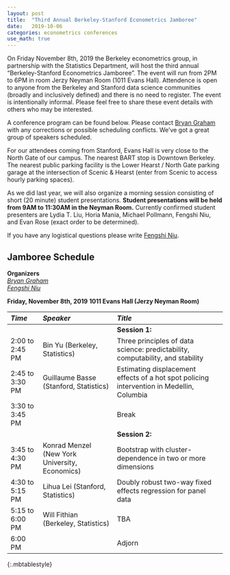 ```yaml
---
layout: post
title:  "Third Annual Berkeley-Stanford Econometrics Jamboree"
date:   2019-10-06
categories: econometrics conferences
use_math: true
---
```

On Friday November 8th, 2019 the Berkeley econometrics group, in partnership with the Statistics Department, will host the third annual “Berkeley-Stanford Econometrics Jamboree”. The  event will run from 2PM to 6PM in room Jerzy Neyman Room (1011 Evans Hall). Attendence is open to anyone from the Berkeley and Stanford data science communities (broadly and inclusively defined) and there is no need to register. The event is intentionally informal. Please feel free to share these event details with others who may be interested.

A conference program can be found below. Please contact [Bryan Graham](bgraham@econ.berkeley.edu) with any corrections or possible scheduling conflicts. We’ve got a great group of speakers scheduled.

For our attendees coming from Stanford, Evans Hall is very close to the North Gate of our campus. The nearest BART stop is Downtown Berkeley. The nearest public parking facility is the Lower Hearst / North Gate parking garage at the intersection of Scenic & Hearst (enter from Scenic to access hourly parking spaces).

As we did last year, we will also organize a morning session consisting of short (20 minute) student presentations. **Student presentations will be held from 9AM to 11:30AM in the Neyman Room.** Currently confirmed student presenters are Lydia T. Liu, Horia Mania, Michael Pollmann, Fengshi Niu, and Evan Rose (exact order to be determined).

If you have any logistical questions please write [Fengshi Niu](fniu@berkeley.edu).

## Jamboree Schedule
**Organizers**    
[_Bryan Graham_](bgraham@econ.berkeley.edu)    
[_Fengshi Niu_](fniu@berkeley.edu)  

**Friday, November 8th, 2019**
**1011 Evans Hall (Jerzy Neyman Room)**

| _Time_              | _Speaker_         | _Title_               |
|:----------------|:--------------- |:--------------- |
|  |  | **Session 1:** |                        
| 2:00 to 2:45 PM | Bin Yu (Berkeley, Statistics) | Three principles of data science: predictability, computability, and stability |
| 2:45 to 3:30 PM | Guillaume Basse (Stanford, Statistics) | Estimating displacement effects of a hot spot policing intervention in Medellin, Columbia |
| 3:30 to 3:45 PM  | | Break  |
|  |  | **Session 2:** |       
| 3:45 to 4:30 PM | Konrad Menzel (New York University, Economics) | Bootstrap with cluster-dependence in two or more dimensions |
| 4:30 to 5:15 PM | Lihua Lei (Stanford, Statistics) | Doubly robust two-way fixed effects regression for panel data |
| 5:15 to 6:00 PM | Will Fithian (Berkeley, Statistics) | TBA |
| 6:00 PM  | | Adjorn  |
{:.mbtablestyle}